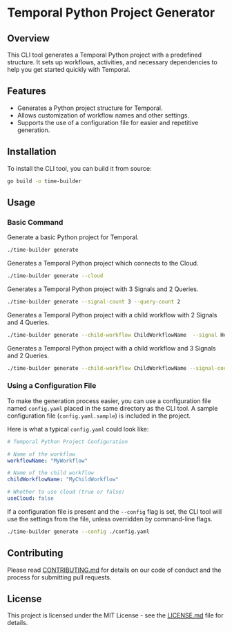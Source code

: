 # Temporal Python Project Generator

## Overview

This CLI tool generates a Temporal Python project with a predefined structure. It sets up workflows, activities, and necessary dependencies to help you get started quickly with Temporal.

## Features

- Generates a Python project structure for Temporal.
- Allows customization of workflow names and other settings.
- Supports the use of a configuration file for easier and repetitive generation.

## Installation

To install the CLI tool, you can build it from source:

```bash
go build -o time-builder
```

## Usage

### Basic Command

Generate a basic Python project for Temporal.

```bash
./time-builder generate
```

Generates a Temporal Python project which connects to the Cloud.

```bash
./time-builder generate --cloud
```

Generates a Temporal Python project with 3 Signals and 2 Queries.

```bash
./time-builder generate --signal-count 3 --query-count 2
```

Generates a Temporal Python project with a child workflow with 2 Signals and 4 Queries.


```bash
./time-builder generate --child-workflow ChildWorkflowName  --signal Hello --signal-count 2 --query Bye --query-count 4
```

Generates a Temporal Python project with a child workflow and 3 Signals and 2 Queries.

```bash
./time-builder generate --child-workflow ChildWorkflowName --signal-count 3 --query-count 2
```

### Using a Configuration File

To make the generation process easier, you can use a configuration file named `config.yaml` placed in the same directory as the CLI tool. A sample configuration file (`config.yaml.sample`) is included in the project.

Here is what a typical `config.yaml` could look like:

```yaml
# Temporal Python Project Configuration

# Name of the workflow
workflowName: "MyWorkflow"

# Name of the child workflow
childWorkflowName: "MyChildWorkflow"

# Whether to use cloud (true or false)
useCloud: false
```

If a configuration file is present and the `--config` flag is set, the CLI tool will use the settings from the file, unless overridden by command-line flags.

```bash
./time-builder generate --config ./config.yaml
```

## Contributing

Please read [CONTRIBUTING.md](CONTRIBUTING.md) for details on our code of conduct and the process for submitting pull requests.

## License

This project is licensed under the MIT License - see the [LICENSE.md](LICENSE.md) file for details.
